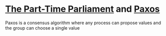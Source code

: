 # [The Part-Time Parliament](https://www.microsoft.com/en-us/research/wp-content/uploads/2016/12/The-Part-Time-Parliament.pdf) and [Paxos](https://www.microsoft.com/en-us/research/wp-content/uploads/2016/12/paxos-simple-Copy.pdf)
Paxos is a consensus algorithm where any process can propose values and the group can choose a single value 
